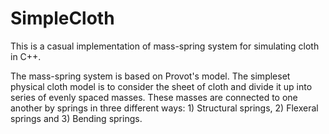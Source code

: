 # SimpleCloth
This is a casual implementation of mass-spring system for simulating cloth in C++. 

The mass-spring system is based on Provot's model. The simpleset physical cloth model is to consider the sheet of cloth and divide it up into series of evenly spaced masses. These masses are connected to one another by springs in three different ways: 1) Structural springs, 2) Flexeral springs and 3) Bending springs.


